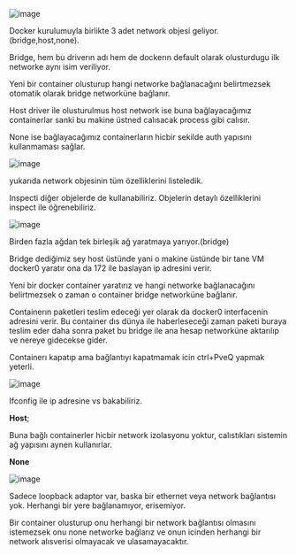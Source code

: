 ![image](https://github.com/ibrahimdoss/Docker/blob/main/DockerNetwork/NetworkImages/net1.png)

Docker kurulumuyla birlikte 3 adet network objesi geliyor.(bridge,host,none).

Bridge, hem bu driverın adı hem de dockerın default olarak olusturdugu ilk networke aynı isim veriliyor.

Yeni bir container olusturup hangi networke bağlanacağını belirtmezsek otomatik olarak bridge networküne bağlanır.

Host driver ile olusturulmus host network ise buna bağlayacağımız containerlar sanki bu makine üstned calısacak process gibi calısır.

None ise bağlayacağımız containerların hicbir sekilde auth yapısını kullanmaması sağlar.

![image](https://github.com/ibrahimdoss/Docker/blob/main/DockerNetwork/NetworkImages/a2.png)

yukarıda network objesinin tüm özelliklerini listeledik.

Inspecti diğer objelerde de kullanabiliriz. Objelerin detaylı özelliklerini inspect ile öğrenebiliriz.

![image](https://github.com/ibrahimdoss/Docker/blob/main/DockerNetwork/NetworkImages/a3.png)

Birden fazla ağdan tek birleşik ağ yaratmaya yarıyor.(bridge)

Bridge dediğimiz sey host üstünde yani o makine üstünde bir tane VM docker0 yaratır ona da 172 ile baslayan ip adresini verir.

Yeni bir docker container yaratırız ve hangi networke bağlanacağını belirtmezsek o zaman o container bridge networküne bağlanır.

Containerın paketleri teslim edeceği yer olarak da docker0 interfacenin adresini verir. Bu container dıs dünya ile haberleseceği zaman paketi buraya teslim eder daha sonra paket bu bridge ile ana hesap networküne aktarılıp ve nereye gidecekse gider.

Containerı kapatıp ama bağlantıyı kapatmamak icin ctrl+PveQ yapmak yeterli.

![image](https://github.com/ibrahimdoss/Docker/blob/main/DockerNetwork/NetworkImages/a4.png)

Ifconfig ile ip adresine vs bakabiliriz.

**Host**;

Buna bağlı containerler hicbir network izolasyonu yoktur, calıstıkları sistemin ağ yapısını aynen kullanırlar. 

**None**

![image](https://github.com/ibrahimdoss/Docker/blob/main/DockerNetwork/NetworkImages/a5.png)

Sadece loopback adaptor var, baska bir ethernet veya network bağlantısı yok. Herhangi bir yere bağlanamıyor, erisemiyor.

Bir container olusturup onu herhangi bir network bağlantısı olmasını istemezsek onu none networke bağlarız ve onun icinden herhangi bir network alısverisi olmayacak ve ulasamayacaktır.
